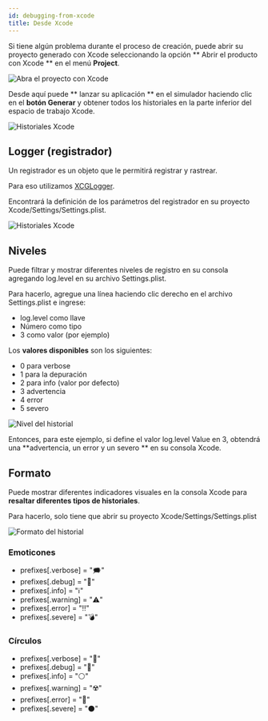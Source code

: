 ```yaml
---
id: debugging-from-xcode
title: Desde Xcode
---
```


Si tiene algún problema durante el proceso de creación, puede abrir su proyecto generado con Xcode seleccionando la opción ** Abrir el producto con Xcode ** en el menú **Project**.

![Abra el proyecto con Xcode](assets/en/debugging/open-project-Xcode.png)

Desde aquí puede ** lanzar su aplicación ** en el simulador haciendo clic en el **botón Generar** y obtener todos los historiales en la parte inferior del espacio de trabajo Xcode.

![Historiales Xcode](assets/en/debugging/Xcode-logs.png)

## Logger (registrador)

Un registrador es un objeto que le permitirá registrar y rastrear.

Para eso utilizamos [XCGLogger](https://github.com/DaveWoodCom/XCGLogger).

Encontrará la definición de los parámetros del registrador en su proyecto Xcode/Settings/Settings.plist.

![Historiales Xcode](assets/en/debugging/settings-plist-xcode.png)


## Niveles

Puede filtrar y mostrar diferentes niveles de registro en su consola agregando log.level en su archivo Settings.plist.

Para hacerlo, agregue una línea haciendo clic derecho en el archivo Settings.plist e ingrese:
* log.level como llave
* Número como tipo
* 3 como valor (por ejemplo)

Los **valores disponibles** son los siguientes:

* 0 para verbose
* 1 para la depuración
* 2 para info (valor por defecto)
* 3 advertencia
* 4 error
* 5 severo

![Nivel del historial](assets/en/debugging/log-level.png)

Entonces, para este ejemplo, si define el valor log.level Value en 3, obtendrá una **advertencia, un error y un severo ** en su consola Xcode.

## Formato

Puede mostrar diferentes indicadores visuales en la consola Xcode para **resaltar diferentes tipos de historiales**.

Para hacerlo, solo tiene que abrir su proyecto Xcode/Settings/Settings.plist

![Formato del historial](assets/en/debugging/log-format.png)

### Emoticones

 * prefixes[.verbose] = "🗯"
 * prefixes[.debug] = "🔹"
 * prefixes[.info] = "ℹ️"
 * prefixes[.warning] = "⚠️"
 * prefixes[.error] = "‼️"
 * prefixes[.severe] = "💣"

### Círculos

* prefixes[.verbose] = "🔘"
* prefixes[.debug] = "🔵"
* prefixes[.info] = "⚪"
* prefixes[.warning] = "☢️"
* prefixes[.error] = "🔴"
* prefixes[.severe] = "⚫"

